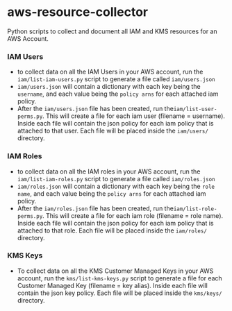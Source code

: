 # aws-resource-collector
Python scripts to collect and document all IAM and KMS resources for an AWS Account.


### IAM Users
- to collect data on all the IAM Users in your AWS account, run the `iam/list-iam-users.py` script to generate a file called `iam/users.json`
- `iam/users.json` will contain a dictionary with each key being the `username`, and each value being the `policy arns` for each attached iam policy.
- After the `iam/users.json` file has been created, run the`iam/list-user-perms.py`. This will create a file for each iam user (filename = username). Inside each file will contain the json policy for each iam policy that is attached to that user. Each file will be placed inside the `iam/users/` directory.

### IAM Roles
- to collect data on all the IAM roles in your AWS account, run the `iam/list-iam-roles.py` script to generate a file called `iam/roles.json`
- `iam/roles.json` will contain a dictionary with each key being the `role name`, and each value being the `policy arns` for each attached iam policy.
- After the `iam/roles.json` file has been created, run the`iam/list-role-perms.py`. This will create a file for each iam role (filename = role name). Inside each file will contain the json policy for each iam policy that is attached to that role. Each file will be placed inside the `iam/roles/` directory.

### KMS Keys
- To collect data on all the KMS Customer Managed Keys in your AWS account, run the `kms/list-kms-keys.py` script to generate a file for each Customer Managed Key (filename = key alias). Inside each file will contain the json key policy. Each file will be placed inside the `kms/keys/` directory.
